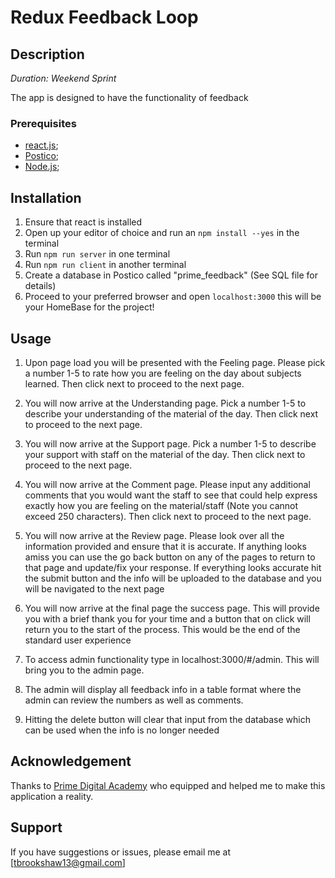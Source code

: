 # Redux Feedback Loop

## Description

_Duration: Weekend Sprint_

The app is designed to have the functionality of feedback 
### Prerequisites

- [react.js](https://reactjs.org/);
- [Postico](https://eggerapps.at/postico/);
- [Node.js](https://nodejs.org/en/);

## Installation

1. Ensure that react is installed
2. Open up your editor of choice and run an `npm install --yes` in the terminal
3. Run `npm run server` in one terminal
4. Run `npm run client` in another terminal
5. Create a database in Postico called "prime_feedback" (See SQL file for details)
6. Proceed to your preferred browser and open `localhost:3000` this will be your HomeBase for the project!

## Usage

1. Upon page load you will be presented with the Feeling page.  Please pick a number 1-5 to rate how you are  feeling on the day about subjects learned.  Then click next to proceed to the next page.
2. You will now arrive at the Understanding page.  Pick a number 1-5 to describe your understanding of the material of the day.  Then click next to proceed to the next page.
3. You will now arrive at the Support page.  Pick a number 1-5 to describe your support with staff on the material of the day.  Then click next to proceed to the next page.
4. You will now arrive at the Comment page.  Please input any additional comments that you would want the staff to see that could help express exactly how you are feeling on the material/staff (Note you cannot exceed 250 characters).  Then click next to proceed to the next page.
5. You will now arrive at the Review page.  Please look over all the information provided and ensure that it is accurate.  If anything looks amiss you can use the go back button on any of the pages to return to that page and update/fix your response.  If everything looks accurate hit the submit button and the info will be uploaded to the database and you will be navigated to the next page
6. You will now arrive at the final page the success page.  This will provide you with a brief thank you for your time and a button that on click will return you to the start of the process.  This would be the end of the standard user experience

7.  To access admin functionality type in localhost:3000/#/admin.  This will bring you to the admin page.
8. The admin will display all feedback info in a table format where the admin can review the numbers as well as comments.
9. Hitting the delete button will clear that input from the database which can be used when the info is no longer needed

## Acknowledgement
Thanks to [Prime Digital Academy](www.primeacademy.io) who equipped and helped me to make this application a reality.

## Support
If you have suggestions or issues, please email me at [tbrookshaw13@gmail.com]
